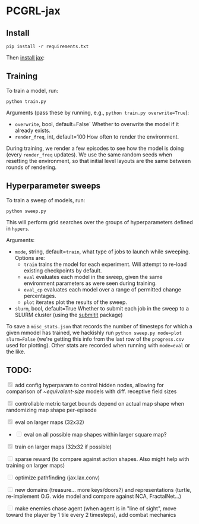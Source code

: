 # PCGRL-jax

## Install

```
pip install -r requirements.txt
```

Then [install jax](https://jax.readthedocs.io/en/latest/installation.html):

## Training

To train a model, run:
```
python train.py
```
Arguments (pass these by running, e.g., `python train.py overwrite=True`):
- `overwrite`, bool, default=False`
    Whether to overwrite the model if it already exists.
- `render_freq`, int, default=100
    How often to render the environment.

During training, we render a few episodes to see how the model is doing (every `render_freq` updates). We use the same 
random seeds when resetting the environment, so that initial level layouts are the same between rounds of rendering.

## Hyperparameter sweeps

To train a sweep of models, run:
```
python sweep.py
```

This will perform grid searches over the groups of hyperparameters defined in `hypers`.

Arguments:
- `mode`, string, default=`train`, what type of jobs to launch while sweeping. Options are:
    - `train` trains the model for each experiment. Will attempt to re-load existing checkpoints by default.
    - `eval` evaluates each model in the sweep, given the same environment parameters as were seen during training.
    - `eval_cp` evaluates each model over a range of permitted change percentages.
    - `plot` iterates  plot the results of the sweep.
- `slurm`, bool, default=True
    Whether to submit each job in the sweep to a SLURM cluster (using the [submitit](https://github.com/facebookincubator/submitit) package)

To save a `misc_stats.json` that records the number of timesteps for which a given mmodel has trained, we hackishly run `python sweep.py mode=plot slurm=False` (we're getting this info from the last row of the `progress.csv` used for plotting). Other stats are recorded when running with `mode=eval` or the like.

## TODO:
<input type="checkbox" disabled checked />  add config hyperparam to control hidden nodes, allowing for comparison of *~equivalent-size* models with diff. receptive field sizes

<input type="checkbox" disabled checked /> controllable metric target bounds depend on actual map shape when randomizing map shape per-episode

<input type="checkbox" disabled checked/> eval on larger maps (32x32)
- <input type="checkbox" disabled/> eval on all possible map shapes within larger square map?

<input type="checkbox" disabled checked/> train on larger maps (32x32 if possible)

<input type="checkbox" disabled /> sparse reward (to compare against action shapes. Also might help with training on larger maps)

<input type="checkbox" disabled /> optimize pathfinding (jax.lax.conv)

<input type="checkbox" disabled /> new domains (treasure... more keys/doors?) and representations (turtle, re-implement O.G. wide model and compare 
 against NCA, FractalNet...)

<input type="checkbox" disabled /> make enemies chase agent (when agent is in "line of sight", move toward the player by 1 tile every 2 timesteps), 
  add combat mechanics

